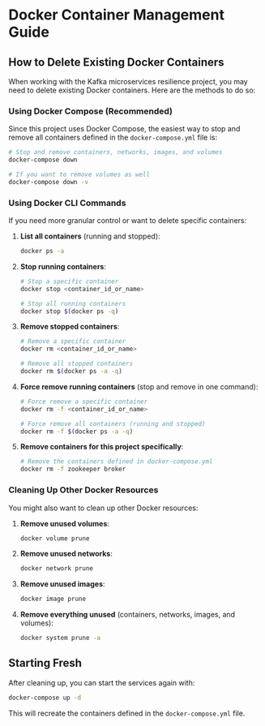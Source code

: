 # Docker Container Management Guide

## How to Delete Existing Docker Containers

When working with the Kafka microservices resilience project, you may need to delete existing Docker containers. Here are the methods to do so:

### Using Docker Compose (Recommended)

Since this project uses Docker Compose, the easiest way to stop and remove all containers defined in the `docker-compose.yml` file is:

```bash
# Stop and remove containers, networks, images, and volumes
docker-compose down

# If you want to remove volumes as well
docker-compose down -v
```

### Using Docker CLI Commands

If you need more granular control or want to delete specific containers:

1. **List all containers** (running and stopped):
   ```bash
   docker ps -a
   ```

2. **Stop running containers**:
   ```bash
   # Stop a specific container
   docker stop <container_id_or_name>
   
   # Stop all running containers
   docker stop $(docker ps -q)
   ```

3. **Remove stopped containers**:
   ```bash
   # Remove a specific container
   docker rm <container_id_or_name>
   
   # Remove all stopped containers
   docker rm $(docker ps -a -q)
   ```

4. **Force remove running containers** (stop and remove in one command):
   ```bash
   # Force remove a specific container
   docker rm -f <container_id_or_name>
   
   # Force remove all containers (running and stopped)
   docker rm -f $(docker ps -a -q)
   ```

5. **Remove containers for this project specifically**:
   ```bash
   # Remove the containers defined in docker-compose.yml
   docker rm -f zookeeper broker
   ```

### Cleaning Up Other Docker Resources

You might also want to clean up other Docker resources:

1. **Remove unused volumes**:
   ```bash
   docker volume prune
   ```

2. **Remove unused networks**:
   ```bash
   docker network prune
   ```

3. **Remove unused images**:
   ```bash
   docker image prune
   ```

4. **Remove everything unused** (containers, networks, images, and volumes):
   ```bash
   docker system prune -a
   ```

## Starting Fresh

After cleaning up, you can start the services again with:

```bash
docker-compose up -d
```

This will recreate the containers defined in the `docker-compose.yml` file.